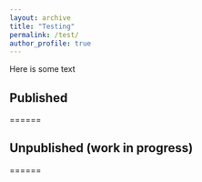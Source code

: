 ```yaml
---
layout: archive
title: "Testing"
permalink: /test/
author_profile: true
---
```

Here is some text

## Published
======

## Unpublished (work in progress)
======

